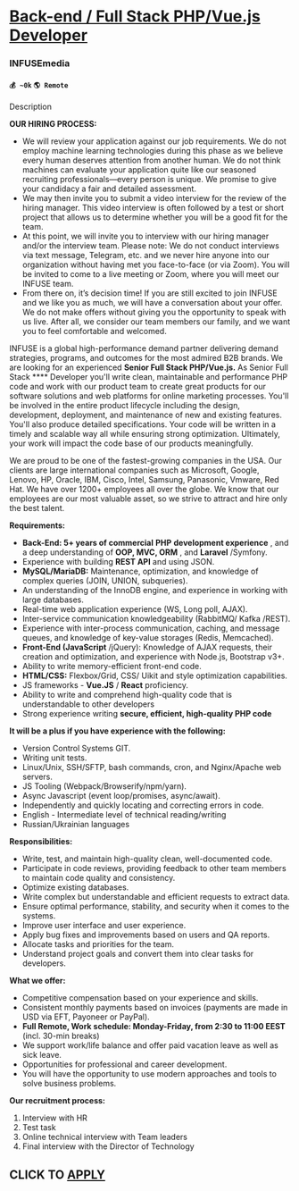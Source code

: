 # [Back-end / Full Stack PHP/Vue.js Developer](https://www.remotewlb.com/apply/back-end-full-stack-php-vue-js-developer-79039)  
### INFUSEmedia  
#### `💰 ~0k` `🌎 Remote`  

Description

**OUR HIRING PROCESS:**

  * We will review your application against our job requirements. We do not employ machine learning technologies during this phase as we believe every human deserves attention from another human. We do not think machines can evaluate your application quite like our seasoned recruiting professionals—every person is unique. We promise to give your candidacy a fair and detailed assessment.
  * We may then invite you to submit a video interview for the review of the hiring manager. This video interview is often followed by a test or short project that allows us to determine whether you will be a good fit for the team.
  * At this point, we will invite you to interview with our hiring manager and/or the interview team. Please note: We do not conduct interviews via text message, Telegram, etc. and we never hire anyone into our organization without having met you face-to-face (or via Zoom). You will be invited to come to a live meeting or Zoom, where you will meet our INFUSE team.
  * From there on, it’s decision time! If you are still excited to join INFUSE and we like you as much, we will have a conversation about your offer. We do not make offers without giving you the opportunity to speak with us live. After all, we consider our team members our family, and we want you to feel comfortable and welcomed.

INFUSE is a global high-performance demand partner delivering demand strategies, programs, and outcomes for the most admired B2B brands. We are looking for an experienced **Senior Full Stack PHP/Vue.js.** As Senior Full Stack **** Developer you'll write clean, maintainable and performance PHP code and work with our product team to create great products for our software solutions and web platforms for online marketing processes. You'll be involved in the entire product lifecycle including the design, development, deployment, and maintenance of new and existing features. You'll also produce detailed specifications. Your code will be written in a timely and scalable way all while ensuring strong optimization. Ultimately, your work will impact the code base of our products meaningfully.

We are proud to be one of the fastest-growing companies in the USA. Our clients are large international companies such as Microsoft, Google, Lenovo, HP, Oracle, IBM, Cisco, Intel, Samsung, Panasonic, Vmware, Red Hat. We have over 1200+ employees all over the globe. We know that our employees are our most valuable asset, so we strive to attract and hire only the best talent.

**Requirements:**

  * **Back-End: 5+ years of commercial** **PHP** **development experience** , and a deep understanding of **OOP, MVC, ORM** , and **Laravel** /Symfony. 
  * Experience with building **REST API** and using JSON. 
  * **MySQL/MariaDB:** Maintenance, optimization, and knowledge of complex queries (JOIN, UNION, subqueries). 
  * An understanding of the InnoDB engine, and experience in working with large databases. 
  * Real-time web application experience (WS, Long poll, AJAX). 
  * Inter-service communication knowledgeability (RabbitMQ/ Kafka /REST). 
  * Experience with inter-process communication, caching, and message queues, and knowledge of key-value storages (Redis, Memcached). 
  * **Front-End (JavaScript** /jQuery): Knowledge of AJAX requests, their creation and optimization, and experience with Node.js, Bootstrap v3+. 
  * Ability to write memory-efficient front-end code. 
  * **HTML/CSS:** Flexbox/Grid, CSS/ Uikit and style optimization capabilities. 
  * JS frameworks - **Vue.JS** / **React** proficiency. 
  * Ability to write and comprehend high-quality code that is understandable to other developers
  * Strong experience writing **secure, efficient, high-quality PHP code**

**It will be a plus if you have experience with the following:**

  * Version Control Systems GIT. 
  * Writing unit tests. 
  * Linux/Unix, SSH/SFTP, bash commands, cron, and Nginx/Apache web servers. 
  * JS Tooling (Webpack/Browserify/npm/yarn).
  * Async Javascript (event loop/promises, async/await). 
  * Independently and quickly locating and correcting errors in code.
  * English - Intermediate level of technical reading/writing
  * Russian/Ukrainian languages

**Responsibilities:**

  * Write, test, and maintain high-quality clean, well-documented code.
  * Participate in code reviews, providing feedback to other team members to maintain code quality and consistency.
  * Optimize existing databases. 
  * Write complex but understandable and efficient requests to extract data. 
  * Ensure optimal performance, stability, and security when it comes to the systems. 
  * Improve user interface and user experience. 
  * Apply bug fixes and improvements based on users and QA reports. 
  * Allocate tasks and priorities for the team. 
  * Understand project goals and convert them into clear tasks for developers.

**What we offer:**

  * Competitive compensation based on your experience and skills. 
  * Consistent monthly payments based on invoices (payments are made in USD via EFT, Payoneer or PayPal).
  * **Full Remote, Work schedule: Monday-Friday, from 2:30 to 11:00 EEST** (incl. 30-min breaks)
  * We support work/life balance and offer paid vacation leave as well as sick leave. 
  * Opportunities for professional and career development. 
  * You will have the opportunity to use modern approaches and tools to solve business problems.

**Our recruitment process:**

  1. Interview with HR
  2. Test task
  3. Online technical interview with Team leaders
  4. Final interview with the Director of Technology

  
## CLICK TO [APPLY](https://www.remotewlb.com/apply/back-end-full-stack-php-vue-js-developer-79039)

